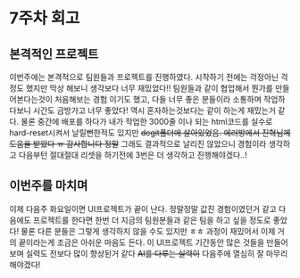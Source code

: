 # 7주차 회고

## 본격적인 프로젝트

이번주에는 본격적으로 팀원들과 프로젝트를 진행하였다.
시작하기 전에는 걱정아닌 걱정도 했지만 막상 해보니 생각보다 너무 재밌었다!!
팀원들과 같이 협업해서 뭔가를 만들어본다는것이 처음해보는 경험 이기도 했고, 다들 너무 좋은 분들이라 소통하며 작업하다보니 시간도 금방가고 너무 좋았다!
역시 혼자하는것보다는 같이 하는게 재밌는거 같다.
물론 중간에 배포를 하다가 내가 작업한 3000줄 이나 되는 html코드를 실수로 hard-reset시켜서 날릴뻔한적도 있지만 ~~degit폴더에 살아있었음. 에러방에서 진혁님께 도움을 받았다 ㅠ 감사합니다 정말~~
그래도 결과적으로 날리진 않았으니 경험이라 생각하고 다음부턴 절대절대 리셋을 하기전에 3번은 더 생각하고 진행해야겠다..!

## 이번주를 마치며

이제 다음주 화요일이면 UI프로젝트가 끝이 난다.
정말정말 값진 경험이였던거 같고 다음에도 프로젝트를 한다면 한번 더 지금의 팀원분들과 같은 팀을 하고 싶을 정도로 좋았다! 물론 다른 분들은 그렇게 생각하지 않을 수도 있지만 ㅎㅎ
과정이 재밌어서 이제 거의 끝이라는게 조금은 아쉬운 마음도 든다. 이 UI프로젝트 기간동안 많은 것들을 만들어보며 실력도 전보다 많이 향상된거 같다 ~~AI를 다루는 실력이~~ 다음주에 열심히 잘 마무리 해야겠다!
